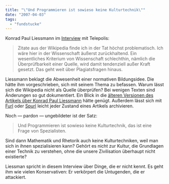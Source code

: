 ```yaml
---
title: "\"Und Programmieren ist sowieso keine Kulturtechnik\""
date: "2007-04-03"
tags: 
  - "fundstucke"
---
```


Konrad Paul Liessmann im [Interview](http://www.heise.de/tp/r4/artikel/24/24927/1.html "Die besten Kopisten konnten nicht lesen") mit Telepolis:

> Zitate aus der Wikipedia finde ich in der Tat höchst problematisch. Ich wäre hier in der Wissenschaft äußerst zurückhaltend. Ein wesentliches Kriterium von Wissenschaft schlechthin, nämlich die Überprüfbarkeit einer Quelle, wird damit tendenziell außer Kraft gesetzt. Das geht weit über Plagiatsfragen hinaus.

Liessmann beklagt die Abwesenheit einer normativen Bildungsidee. Die hätte ihm vorgeschrieben, sich mit seinem Thema zu befassen. Warum lässt sich die Wikipedia nicht als Quelle überprüfen? Bei wenigen Texten sind Änderungen so gut dokumentiert. Ein Blick in die [älteren Versionen des Artikels über Konrad Paul Liessmann](http://de.wikipedia.org/w/index.php?title=Konrad_Paul_Liessmann&action=history "Konrad Paul Liessmann - Versionen/Autoren - Wikipedia") hätte genügt. Außerdem lässt sich mit [Furl](http://www.furl.net/ "Furl") oder [Spurl](http://www.spurl.net/ "Spurl") leicht jeder Zustand eines Artikels archivieren.

Noch — pardon — ungebildeter ist der Satz:

> Und Programmieren ist sowieso keine Kulturtechnik, das ist eine Frage von Spezialisten.

Sind dann Mathematik und Rhetorik auch keine Kulturtechniken, weil man sich in ihnen spezialisieren kann? Gehört es nicht zur Kultur, die Grundlagen einer Technik zu verstehen, ohne die unsere Zivilisation überhaupt nicht existierte?

Liessman spricht in diesem Interview über Dinge, die er nicht kennt. Es geht ihm wie vielen Konservativen: Er verkörpert die Untugenden, die er attackiert.
